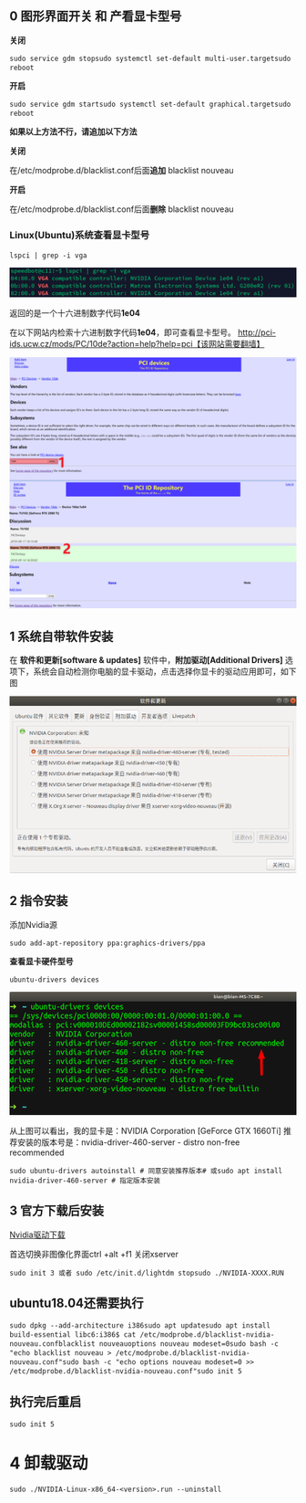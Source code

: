 ## 0 图形界面开关 和 产看显卡型号

**关闭**

```
sudo service gdm stopsudo systemctl set-default multi-user.targetsudo reboot
```

**开启**

```
sudo service gdm startsudo systemctl set-default graphical.targetsudo reboot
```

**如果以上方法不行，请追加以下方法**

**关闭**

在/etc/modprobe.d/blacklist.conf后面**追加**
blacklist nouveau

**开启**

在/etc/modprobe.d/blacklist.conf后面**删除**
blacklist nouveau

### Linux(Ubuntu)系统查看显卡型号

```
lspci | grep -i vga
```

![](./imgs/601.png)

返回的是一个十六进制数字代码**1e04**

在以下网站内检索十六进制数字代码**1e04**，即可查看显卡型号。
http://pci-ids.ucw.cz/mods/PC/10de?action=help?help=pci【该网站需要翻墙】

![](./imgs/602.png)

## 1 系统自带软件安装

在 **软件和更新[software & updates]** 软件中，**附加驱动[Additional Drivers]** 选项下，系统会自动检测你电脑的显卡驱动，点击选择你显卡的驱动应用即可，如下图

![](./imgs/603.png)

## 2 指令安装

添加Nvidia源

```
sudo add-apt-repository ppa:graphics-drivers/ppa
```

**查看显卡硬件型号**

```
ubuntu-drivers devices
```

![](./imgs/604.png)

从上图可以看出，我的显卡是：NVIDIA Corporation [GeForce GTX 1660Ti]
推荐安装的版本号是：nvidia-driver-460-server - distro non-free recommended

```
sudo ubuntu-drivers autoinstall # 同意安装推荐版本# 或sudo apt install nvidia-driver-460-server # 指定版本安装
```

## 3 官方下载后安装

[Nvidia驱动下载](https://www.nvidia.com/Download/index.aspx)

首选切换非图像化界面ctrl +alt +f1
关闭xserver

```
sudo init 3 或者 sudo /etc/init.d/lightdm stopsudo ./NVIDIA-XXXX.RUN
```

## ubuntu18.04还需要执行

```
sudo dpkg --add-architecture i386sudo apt updatesudo apt install build-essential libc6:i386$ cat /etc/modprobe.d/blacklist-nvidia-nouveau.confblacklist nouveauoptions nouveau modeset=0sudo bash -c "echo blacklist nouveau > /etc/modprobe.d/blacklist-nvidia-nouveau.conf"sudo bash -c "echo options nouveau modeset=0 >> /etc/modprobe.d/blacklist-nvidia-nouveau.conf"sudo init 5
```

## 执行完后重启

```
sudo init 5
```

# 4 卸载驱动

```shell
sudo ./NVIDIA-Linux-x86_64-<version>.run --uninstall
```


